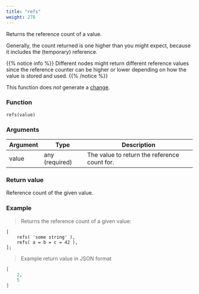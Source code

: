 ```yaml
---
title: "refs"
weight: 278
---
```


Returns the reference count of a value.

Generally, the count returned is one higher than you might expect,
because it includes the (temporary) reference.

{{% notice info %}}
Different nodes might return different reference values since the reference counter
can be higher or lower depending on how the value is stored and used.
{{% /notice %}}

This function does *not* generate a [change](../../overview/changes).

### Function

`refs(value)`

### Arguments

Argument | Type | Description
-------- | ---- | -----------
value | any (required) | The value to return the reference count for.

### Return value

Reference count of the given value.

### Example

> Returns the reference count of a given value:

```thingsdb,should_pass
[
    refs( 'some string' ),
    refs( a = b = c = 42 ),
];
```

> Example return value in JSON format

```json
[
    2,
    5
]
```
